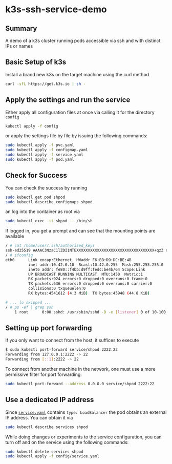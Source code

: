 # k3s-ssh-service-demo

## Summary

A demo of a k3s cluster running pods accessible via ssh and with distinct IPs or names

## Basic Setup of k3s

Install a brand new k3s on the target machine using the curl method

```bash
curl -sfL https://get.k3s.io | sh - 
```

## Apply the settings and run the service

Either apply all configuration files at once via calling it for the directory `config`

```bash
kubectl apply -f config
```

or apply the settings file by file by issuing the following commands:

```bash
sudo kubectl apply -f pvc.yaml 
sudo kubectl apply -f configmap.yaml 
sudo kubectl apply -f service.yaml 
sudo kubectl apply -f pod.yaml 
```

## Check for Success

You can check the success by running

```bash
sudo kubectl get pod shpod
sudo kubectl describe configmaps shpod
```

an log into the container as root via

```bash
sudo kubectl exec -it shpod -- /bin/sh
```

If logged in, you get a prompt and can see that the mounting points are available

```bash
/ # cat /home/user/.ssh/authorized_keys 
ssh-ed25519 AAAAC3NzaC1lZDI1NTEXXXXXXXXXXXXXXXXXXXXXXXXXXXXXXXXXX+qzZ numer@pc-001
/ # ifconfig
eth0      Link encap:Ethernet  HWaddr F6:BB:D9:DC:BE:4B  
          inet addr:10.42.0.10  Bcast:10.42.0.255  Mask:255.255.255.0
          inet6 addr: fe80::f4bb:d9ff:fedc:be4b/64 Scope:Link
          UP BROADCAST RUNNING MULTICAST  MTU:1450  Metric:1
          RX packets:924 errors:0 dropped:0 overruns:0 frame:0
          TX packets:636 errors:0 dropped:0 overruns:0 carrier:0
          collisions:0 txqueuelen:0 
          RX bytes:4541612 (4.3 MiB)  TX bytes:45948 (44.8 KiB)

# ... lo skipped ...
/ # ps -ef | grep ssh
    1 root      0:00 sshd: /usr/sbin/sshd -D -e [listener] 0 of 10-100 startups
```

## Setting up port forwarding

If you only want to connect from the host, it suffices to execute 

```bash
$ sudo kubectl port-forward service/shpod 2222:22
Forwarding from 127.0.0.1:2222 -> 22
Forwarding from [::1]:2222 -> 22
``` 

To connect from another machine in the network, one must use a more permissive filter for port forwarding:

```bash
sudo kubectl port-forward --address 0.0.0.0 service/shpod 2222:22
```

## Use a dedicated IP address

Since [`service.yaml`](config/service.yaml) contains `type: LoadBalancer` the pod obtains an external IP address. You can obtain it via  

```bash
sudo kubectl describe services shpod
```

While doing changes or experiments to the service configuration, you can turn off and on the service using the following commands:

```bash
sudo kubectl delete services shpod
sudo kubectl apply -f config/service.yaml 
```
